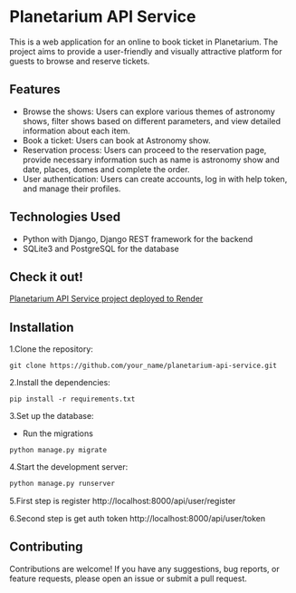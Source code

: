 # Planetarium API Service
This is a web application for an online to book ticket in Planetarium. The project aims to provide a user-friendly and visually attractive platform for guests to browse and reserve tickets.
## Features
- Browse the shows: Users can explore various themes of astronomy shows, filter shows based on different parameters, and view detailed information about each item.
- Book a ticket: Users can book at Astronomy show.
- Reservation process: Users can proceed to the reservation page, provide necessary information such as name is astronomy show and date, places, domes and complete the order.
- User authentication: Users can create accounts, log in with help token, and manage their profiles.
## Technologies Used
- Python with Django, Django REST framework for the backend
- SQLite3 and PostgreSQL for the database

## Check it out!

[Planetarium API Service project deployed to Render](https://planetarium-api-service.onrender.com)

## Installation

1.Clone the repository:
```bush
git clone https://github.com/your_name/planetarium-api-service.git
```

2.Install the dependencies:
```bush
pip install -r requirements.txt
```
3.Set up the database:
- Run the migrations
```bush
python manage.py migrate
```

4.Start the development server:
```bash
python manage.py runserver
```

5.First step is register http://localhost:8000/api/user/register

6.Second step is get auth token http://localhost:8000/api/user/token



## Contributing
Contributions are welcome! If you have any suggestions, bug reports, or feature requests, please open an issue or submit a pull request.
